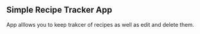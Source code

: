 
## Simple Recipe Tracker App

App alllows you to keep trakcer of recipes as well as edit and delete them.


